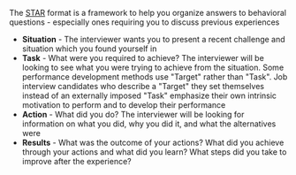 The [STAR](https://en.wikipedia.org/wiki/Situation,_task,_action,_result) format is a framework to help you organize answers to behavioral questions - especially ones requiring you to discuss previous experiences

-   **Situation** - The interviewer wants you to present a recent challenge and situation which you found yourself in
-   **Task** - What were you required to achieve? The interviewer will be looking to see what you were trying to achieve from the situation. Some performance development methods use "Target" rather than "Task". Job interview candidates who describe a "Target" they set themselves instead of an externally imposed "Task" emphasize their own intrinsic motivation to perform and to develop their performance
-   **Action** - What did you do? The interviewer will be looking for information on what you did, why you did it, and what the alternatives were
-   **Results** - What was the outcome of your actions? What did you achieve through your actions and what did you learn? What steps did you take to improve after the experience?